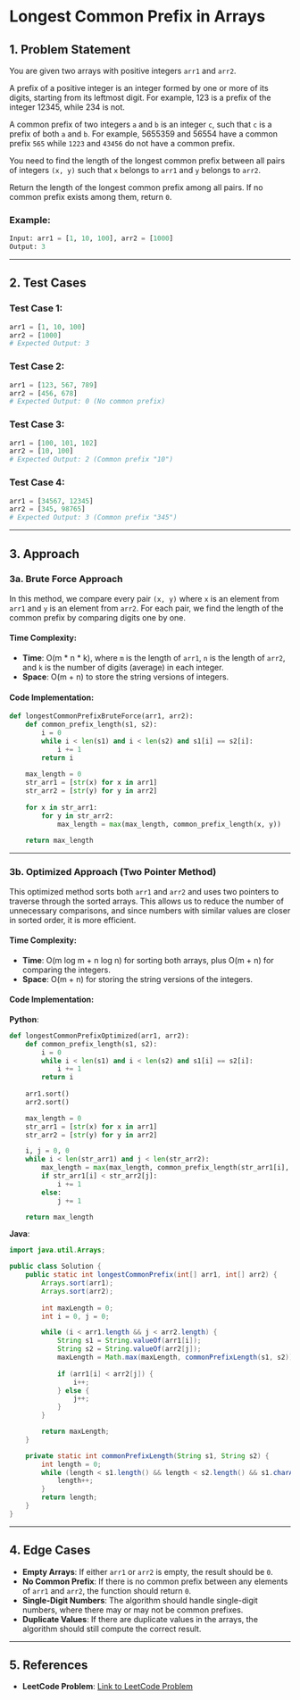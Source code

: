 # Longest Common Prefix in Arrays

## 1. Problem Statement

You are given two arrays with positive integers `arr1` and `arr2`.

A prefix of a positive integer is an integer formed by one or more of its digits, starting from its leftmost digit. For example, 123 is a prefix of the integer 12345, while 234 is not.

A common prefix of two integers `a` and `b` is an integer `c`, such that `c` is a prefix of both `a` and `b`. For example, 5655359 and 56554 have a common prefix `565` while `1223` and `43456` do not have a common prefix.

You need to find the length of the longest common prefix between all pairs of integers `(x, y)` such that `x` belongs to `arr1` and `y` belongs to `arr2`.

Return the length of the longest common prefix among all pairs. If no common prefix exists among them, return `0`.

### Example:
```python
Input: arr1 = [1, 10, 100], arr2 = [1000]
Output: 3
```

---

## 2. Test Cases

### Test Case 1:
```python
arr1 = [1, 10, 100]
arr2 = [1000]
# Expected Output: 3
```

### Test Case 2:
```python
arr1 = [123, 567, 789]
arr2 = [456, 678]
# Expected Output: 0 (No common prefix)
```

### Test Case 3:
```python
arr1 = [100, 101, 102]
arr2 = [10, 100]
# Expected Output: 2 (Common prefix "10")
```

### Test Case 4:
```python
arr1 = [34567, 12345]
arr2 = [345, 98765]
# Expected Output: 3 (Common prefix "345")
```

---

## 3. Approach

### 3a. Brute Force Approach

In this method, we compare every pair `(x, y)` where `x` is an element from `arr1` and `y` is an element from `arr2`. For each pair, we find the length of the common prefix by comparing digits one by one.

#### Time Complexity:
- **Time**: O(m * n * k), where `m` is the length of `arr1`, `n` is the length of `arr2`, and `k` is the number of digits (average) in each integer.
- **Space**: O(m + n) to store the string versions of integers.

#### Code Implementation:

```python
def longestCommonPrefixBruteForce(arr1, arr2):
    def common_prefix_length(s1, s2):
        i = 0
        while i < len(s1) and i < len(s2) and s1[i] == s2[i]:
            i += 1
        return i
    
    max_length = 0
    str_arr1 = [str(x) for x in arr1]
    str_arr2 = [str(y) for y in arr2]
    
    for x in str_arr1:
        for y in str_arr2:
            max_length = max(max_length, common_prefix_length(x, y))
    
    return max_length
```

---

### 3b. Optimized Approach (Two Pointer Method)

This optimized method sorts both `arr1` and `arr2` and uses two pointers to traverse through the sorted arrays. This allows us to reduce the number of unnecessary comparisons, and since numbers with similar values are closer in sorted order, it is more efficient.

#### Time Complexity:
- **Time**: O(m log m + n log n) for sorting both arrays, plus O(m + n) for comparing the integers.
- **Space**: O(m + n) for storing the string versions of the integers.

#### Code Implementation:

**Python**:
```python
def longestCommonPrefixOptimized(arr1, arr2):
    def common_prefix_length(s1, s2):
        i = 0
        while i < len(s1) and i < len(s2) and s1[i] == s2[i]:
            i += 1
        return i
    
    arr1.sort()
    arr2.sort()

    max_length = 0
    str_arr1 = [str(x) for x in arr1]
    str_arr2 = [str(y) for y in arr2]

    i, j = 0, 0
    while i < len(str_arr1) and j < len(str_arr2):
        max_length = max(max_length, common_prefix_length(str_arr1[i], str_arr2[j]))
        if str_arr1[i] < str_arr2[j]:
            i += 1
        else:
            j += 1

    return max_length
```

**Java**:
```java
import java.util.Arrays;

public class Solution {
    public static int longestCommonPrefix(int[] arr1, int[] arr2) {
        Arrays.sort(arr1);
        Arrays.sort(arr2);
        
        int maxLength = 0;
        int i = 0, j = 0;

        while (i < arr1.length && j < arr2.length) {
            String s1 = String.valueOf(arr1[i]);
            String s2 = String.valueOf(arr2[j]);
            maxLength = Math.max(maxLength, commonPrefixLength(s1, s2));
            
            if (arr1[i] < arr2[j]) {
                i++;
            } else {
                j++;
            }
        }

        return maxLength;
    }

    private static int commonPrefixLength(String s1, String s2) {
        int length = 0;
        while (length < s1.length() && length < s2.length() && s1.charAt(length) == s2.charAt(length)) {
            length++;
        }
        return length;
    }
}
```

---

## 4. Edge Cases

- **Empty Arrays**: If either `arr1` or `arr2` is empty, the result should be `0`.
- **No Common Prefix**: If there is no common prefix between any elements of `arr1` and `arr2`, the function should return `0`.
- **Single-Digit Numbers**: The algorithm should handle single-digit numbers, where there may or may not be common prefixes.
- **Duplicate Values**: If there are duplicate values in the arrays, the algorithm should still compute the correct result.

---

## 5. References

- **LeetCode Problem**: [Link to LeetCode Problem](https://leetcode.com/problems/)

